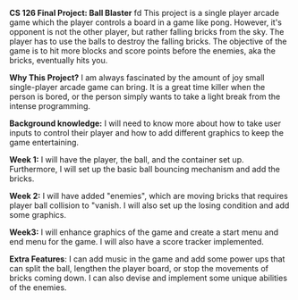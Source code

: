 **CS 126 Final Project: Ball Blaster**
fd
This project is a single player arcade game
which the player controls a board in a game like pong.
However, it's opponent is not the other player, but 
rather falling bricks from the sky. The player has to 
use the balls to destroy the falling bricks.
The objective of the game
is to hit more blocks and score points before the
enemies, aka the bricks, eventually hits you.

**Why This Project?**
I am always fascinated by the amount of joy small
single-player arcade game can bring. It is a great
time killer when the person is bored, or the 
person simply wants to take a light break from the 
intense programming.

**Background knowledge:**
I will need to know more about how to take user inputs
to control their player and how to add different 
graphics to keep the game entertaining.

**Week 1:**
I will have the player, the ball, and the container set
up. Furthermore, I will set up the basic ball bouncing 
mechanism and add the bricks.

**Week 2:**
I will have added "enemies",
which are moving bricks 
that requires player ball collision to "vanish. I will also set up
the losing condition and add some graphics.

**Week3:**
I will enhance graphics of the game and 
create a start menu and end menu for the game. I will
also have a score tracker implemented. 

**Extra Features**:
I can add music in the game and add some power ups that
can split the ball, lengthen the player board, or stop 
the movements of bricks coming down. I can also 
devise and implement some unique abilities of
the enemies.




